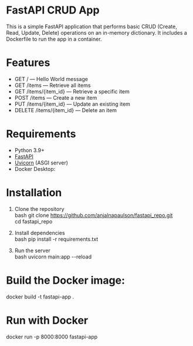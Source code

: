 #  FastAPI CRUD App
This is a simple FastAPI application that performs basic CRUD (Create, Read, Update, Delete) operations on an in-memory dictionary. It includes a Dockerfile to run the app in a container.

# Features
- GET / — Hello World message  
- GET /items — Retrieve all items  
- GET /items/{item_id} — Retrieve a specific item  
- POST /items — Create a new item  
- PUT /items/{item_id} — Update an existing item  
- DELETE /items/{item_id} — Delete an item 

# Requirements

- Python 3.9+
- [FastAPI](https://fastapi.tiangolo.com/)
- [Uvicorn](https://www.uvicorn.org/) (ASGI server)
- Docker Desktop:
# Installation

1. Clone the repository  
    bash
    git clone https://github.com/anjalnapaulson/fastapi_repo.git    
    cd fastapi_repo

2. Install dependencies  
    bash
    pip install -r requirements.txt

3. Run the server  
    bash
    uvicorn main:app --reload

# Build the Docker image:

docker build -t fastapi-app .

# Run with Docker

docker run -p 8000:8000 fastapi-app